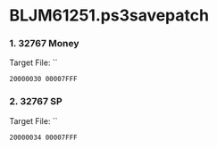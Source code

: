 # BLJM61251.ps3savepatch

### 1. 32767 Money

Target File: ``

```
20000030 00007FFF
```

### 2. 32767 SP

Target File: ``

```
20000034 00007FFF
```

